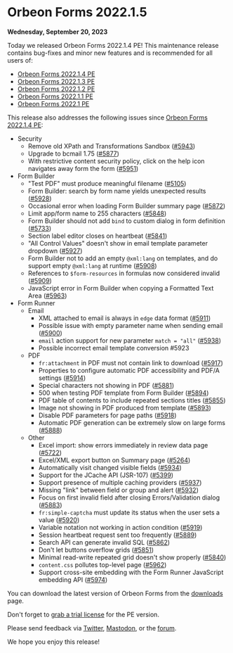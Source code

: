 # Orbeon Forms 2022.1.5

__Wednesday, September 20, 2023__

Today we released Orbeon Forms 2022.1.4 PE! This maintenance release contains bug-fixes and minor new features and is recommended for all users of:

- [Orbeon Forms 2022.1.4 PE](orbeon-forms-2022.1.4.md)
- [Orbeon Forms 2022.1.3 PE](orbeon-forms-2022.1.3.md)
- [Orbeon Forms 2022.1.2 PE](orbeon-forms-2022.1.2.md)
- [Orbeon Forms 2022.1.1 PE](orbeon-forms-2022.1.1.md)
- [Orbeon Forms 2022.1 PE](orbeon-forms-2022.1.md)

This release also addresses the following issues since [Orbeon Forms 2022.1.4 PE](orbeon-forms-2022.1.3.md):

- Security
    - Remove old XPath and Transformations Sandbox ([\#5943](https://github.com/orbeon/orbeon-forms/issues/5943))
    - Upgrade to bcmail 1.75 ([\#5877](https://github.com/orbeon/orbeon-forms/issues/5877))
    - With restrictive content security policy, click on the help icon navigates away form the form ([\#5951](https://github.com/orbeon/orbeon-forms/issues/5951))
- Form Builder
    - "Test PDF" must produce meaningful filename ([\#5105](https://github.com/orbeon/orbeon-forms/issues/5105))
    - Form Builder: search by form name yields unexpected results ([\#5928](https://github.com/orbeon/orbeon-forms/issues/5928))
    - Occasional error when loading Form Builder summary page ([\#5872](https://github.com/orbeon/orbeon-forms/issues/5872))
    - Limit app/form name to 255 characters ([\#5848](https://github.com/orbeon/orbeon-forms/issues/5848))
    - Form Builder should not add `bind` to custom dialog in form definition ([\#5733](https://github.com/orbeon/orbeon-forms/issues/5733))
    - Section label editor closes on heartbeat ([\#5841](https://github.com/orbeon/orbeon-forms/issues/5841))
    - "All Control Values" doesn't show in email template parameter dropdown ([\#5927](https://github.com/orbeon/orbeon-forms/issues/5927))
    - Form Builder not to add an empty `@xml:lang` on templates, and do support empty `@xml:lang` at runtime ([\#5908](https://github.com/orbeon/orbeon-forms/issues/5908))
    - References to `$form-resources` in formulas now considered invalid ([\#5909](https://github.com/orbeon/orbeon-forms/issues/5909))
    - JavaScript error in Form Builder when copying a Formatted Text Area ([\#5963](https://github.com/orbeon/orbeon-forms/issues/5963))
- Form Runner
    - Email
        - XML attached to email is always in `edge` data format ([\#5911](https://github.com/orbeon/orbeon-forms/issues/5911))
        - Possible issue with empty parameter name when sending email ([\#5900](https://github.com/orbeon/orbeon-forms/issues/5900))
        - `email` action support for new parameter `match = "all"` ([\#5938](https://github.com/orbeon/orbeon-forms/issues/5938))
        - Possible incorrect email template conversion #5923
    - PDF
        - `fr:attachment` in PDF must not contain link to download ([\#5917](https://github.com/orbeon/orbeon-forms/issues/5917))
        - Properties to configure automatic PDF accessibility and PDF/A settings ([\#5914](https://github.com/orbeon/orbeon-forms/issues/5914))
        - Special characters not showing in PDF ([\#5881](https://github.com/orbeon/orbeon-forms/issues/5881)) 
        - 500 when testing PDF template from Form Builder ([\#5894](https://github.com/orbeon/orbeon-forms/issues/5894))
        - PDF table of contents to include repeated sections titles ([\#5855](https://github.com/orbeon/orbeon-forms/issues/5855))
        - Image not showing in PDF produced from template ([\#5893](https://github.com/orbeon/orbeon-forms/issues/5893))
        - Disable PDF parameters for page paths ([\#5918](https://github.com/orbeon/orbeon-forms/issues/5918))
        - Automatic PDF generation can be extremely slow on large forms ([\#5888](https://github.com/orbeon/orbeon-forms/issues/5888))
    - Other
        - Excel import: show errors immediately in review data page ([\#5722](https://github.com/orbeon/orbeon-forms/issues/5722))
        - Excel/XML export button on Summary page ([\#5264](https://github.com/orbeon/orbeon-forms/issues/5264))
        - Automatically visit changed visible fields ([\#5934](https://github.com/orbeon/orbeon-forms/issues/5934))
        - Support for the JCache API (JSR-107) ([\#5399](https://github.com/orbeon/orbeon-forms/issues/5399))
        - Support presence of multiple caching providers ([\#5937](https://github.com/orbeon/orbeon-forms/issues/5937))
        - Missing "link" between field or group and alert ([\#5932](https://github.com/orbeon/orbeon-forms/issues/5932))
        - Focus on first invalid field after closing Errors/Validation dialog ([\#5883](https://github.com/orbeon/orbeon-forms/issues/5883))
        - `fr:simple-captcha` must update its status when the user sets a value ([\#5920](https://github.com/orbeon/orbeon-forms/issues/5920))
        - Variable notation not working in action condition ([\#5919](https://github.com/orbeon/orbeon-forms/issues/5919))
        - Session heartbeat request sent too frequently ([\#5889](https://github.com/orbeon/orbeon-forms/issues/5889))
        - Search API can generate invalid SQL ([\#5862](https://github.com/orbeon/orbeon-forms/issues/5862))
        - Don't let buttons overflow grids ([\#5851](https://github.com/orbeon/orbeon-forms/issues/5851))
        - Minimal read-write repeated grid doesn't show properly ([\#5840](https://github.com/orbeon/orbeon-forms/issues/5840))
        - `content.css` pollutes top-level page ([\#5962](https://github.com/orbeon/orbeon-forms/issues/5962)) 
        - Support cross-site embedding with the Form Runner JavaScript embedding API ([\#5974](https://github.com/orbeon/orbeon-forms/issues/5974))

You can download the latest version of Orbeon Forms from the [downloads](https://www.orbeon.com/download) page.

Don't forget to [grab a trial license](https://prod.orbeon.com/prod/fr/orbeon/register/new) for the PE version.

Please send feedback via [Twitter](https://twitter.com/orbeon), [Mastodon](https://mastodon.social/@orbeon), or the [forum](https://www.orbeon.com/community).

We hope you enjoy this release!
